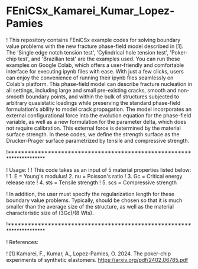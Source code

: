 # FEniCSx_Kamarei_Kumar_Lopez-Pamies
! This repository contains FEniCSx example codes for solving boundary value problems with the new fracture phase-field model described in [1]. The 'Single edge notch tension test', 'Cylindrical hole tension test', 'Poker-chip test', and 'Brazilian test' are the examples used. You can run these examples on Google Colab, which offers a user-friendly and comfortable interface for executing ipynb files with ease. With just a few clicks, users can enjoy the convenience of running their ipynb files seamlessly on Colab's platform. This phase-field model can describe fracture nucleation in all settings, including large and small pre-existing cracks, smooth and non-smooth boundary points, and within the bulk of structures subjected to arbitrary quasistatic loadings while preserving the standard phase-field formulation's ability to model crack propagation. The model incorporates an external configurational force into the evolution equation for the phase-field variable, as well as a new formulation for the parameter delta, which does not require calibration. This external force is determined by the material surface strength. In these codes, we define the strength surface as the Drucker-Prager surface parametrized by tensile and compressive strength. 

!********************************************************************** 

! Usage: ! ! This code takes as an input of 5 material properties listed below: ! 1. E = Young's modulus! 2. nu = Poisson's ratio ! 3. Gc = Critical energy release rate ! 4. sts = Tensile strength ! 5. scs = Compressive strength

! In addition, the user must specify the regularization length for these boundary value problems. Typically, should be chosen so that it is much smaller than the average size of the structure, as well as the material characteristic size of (3Gc)/(8 Wts).


!********************************************************************** 

! References:

! [1] Kamarei, F., Kumar, A., Lopez-Pamies, O. 2024. The poker-chip experiments of synthetic elastomers. https://arxiv.org/pdf/2402.06785.pdf
